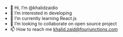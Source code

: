 - 👋 Hi, I’m @khalidzaidio
- 👀 I’m interested in developing
- 🌱 I’m currently learning React.js
- 💞️ I’m looking to collaborate on open source project
- 📫 How to reach me khalid.zaid@fourjunctions.com

<!---
khalidzaidio/khalidzaidio is a ✨ special ✨ repository because its `README.md` (this file) appears on your GitHub profile.
You can click the Preview link to take a look at your changes.
--->
